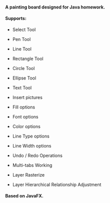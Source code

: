#### A painting board designed for Java homework.

#### Supports:

- Select Tool
- Pen Tool
- Line Tool
- Rectangle Tool
- Circle Tool
- Ellipse Tool
- Text Tool
- Insert pictures

- Fill options
- Font options
- Color options
- Line Type options
- Line Width options

- Undo / Redo Operations

- Multi-tabs Working

- Layer Rasterize
- Layer Hierarchical Relationship Adjustment

#### Based on JavaFX.
